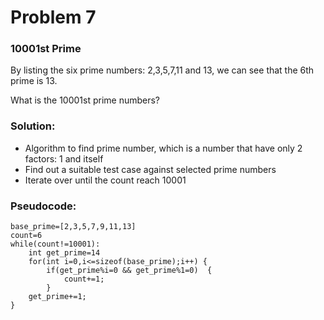 # Problem 7

### 10001st Prime

By listing the six prime numbers: 2,3,5,7,11 and 13, we can see that the 6th prime is 13.

What is the 10001st prime numbers?

### Solution:
- Algorithm to find prime number, which is a number that have only 2 factors: 1 and itself
- Find out a suitable test case against selected prime numbers
- Iterate over until the count reach 10001

### Pseudocode:

```
base_prime=[2,3,5,7,9,11,13]
count=6
while(count!=10001):
    int get_prime=14
    for(int i=0,i<=sizeof(base_prime);i++) {
        if(get_prime%i=0 && get_prime%1=0)  {
            count+=1;
        }
    get_prime+=1;
}
```



